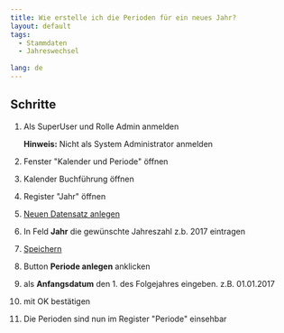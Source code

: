 ```yaml
---
title: Wie erstelle ich die Perioden für ein neues Jahr?
layout: default
tags:
  - Stammdaten
  - Jahreswechsel
  
lang: de
---
```


## Schritte

1. Als SuperUser und Rolle Admin anmelden

   **Hinweis:** Nicht als System Administrator anmelden
 
1. Fenster "Kalender und Periode" öffnen
1. Kalender Buchführung öffnen
1. Register "Jahr" öffnen 
1. [Neuen Datensatz anlegen](Wie_lege_ich_einen_neuen_datensatz_an)
1. In Feld **Jahr** die gewünschte Jahreszahl z.b. 2017 eintragen
1. [Speichern](Wie_lege_ich_einen_neuen_datensatz_an)
1. Button **Periode anlegen** anklicken
1. als **Anfangsdatum** den 1. des Folgejahres eingeben. z.B. 01.01.2017
1. mit OK bestätigen
1. Die Perioden sind nun im Register "Periode" einsehbar
